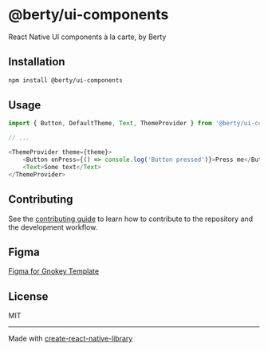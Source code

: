# @berty/ui-components

React Native UI components à la carte, by Berty

## Installation

```sh
npm install @berty/ui-components
```

## Usage

```js
import { Button, DefaultTheme, Text, ThemeProvider } from '@berty/ui-components'

// ...

<ThemeProvider theme={theme}>
    <Button onPress={() => console.log('Button pressed')}>Press me</Button>
    <Text>Some text</Text>
</ThemeProvider>

```

## Contributing

See the [contributing guide](CONTRIBUTING.md) to learn how to contribute to the repository and the development workflow.

## Figma

[Figma for Gnokey Template](https://www.figma.com/design/ZvyQCGf8yJ53UxFNHuheDU/GKM-design-_-UI?node-id=44-959&t=27GIxzjOfQVEzfpi-0)

## License

MIT

---

Made with [create-react-native-library](https://github.com/callstack/react-native-builder-bob)
